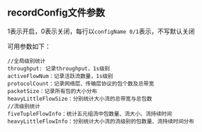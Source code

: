 ## recordConfig文件参数

1表示开启，0表示关闭，每行以``configName 0/1``表示，不写默认关闭

可用参数如下：

```
//全局级别统计
throughput: 记录throughput，1s级别
activeFlowNum：记录活跃流数量，1s级别
protocolCount：记录网络层、传输层协议的包个数及总带宽
packetSize：记录所有包的大小分布
heavyLittleFlowSize：分别统计大小流的总带宽与总包数
//流级别统计
fiveTupleFlowInfo：统计五元组流中包数量、流大小、流持续时间
heavyLittleFlowInfo：分别统计大小流的流级别的包数量、流持续时间分布
```

